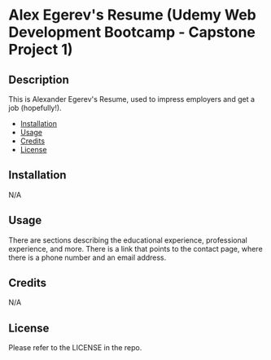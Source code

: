 # Alex Egerev's Resume (Udemy Web Development Bootcamp - Capstone Project 1)

## Description

This is Alexander Egerev's Resume, used to impress employers and get a job (hopefully!).


- [Installation](#installation)
- [Usage](#usage)
- [Credits](#credits)
- [License](#license)

## Installation

N/A

## Usage

There are sections describing the educational experience, professional experience, and more. 
There is a link that points to the contact page, where there is a phone number and an email address.

## Credits

N/A

## License

Please refer to the LICENSE in the repo.

